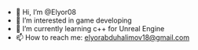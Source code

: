 - 👋 Hi, I’m @Elyor08
- 👀 I’m interested in game developing
- 🌱 I’m currently learning c++ for Unreal Engine
- 📫 How to reach me: elyorabduhalimov18@gmail.com

<!---
Elyor08/Elyor08 is a ✨ special ✨ repository because its `README.md` (this file) appears on your GitHub profile.
You can click the Preview link to take a look at your changes.
--->
